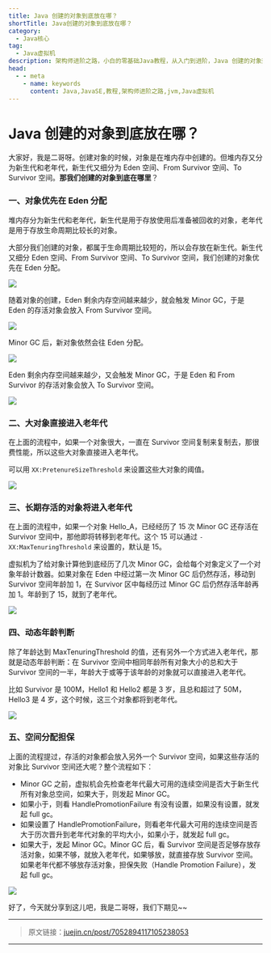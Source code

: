 ```yaml
---
title: Java 创建的对象到底放在哪？
shortTitle: Java创建的对象到底放在哪？
category:
  - Java核心
tag:
  - Java虚拟机
description: 架构师进阶之路，小白的零基础Java教程，从入门到进阶，Java 创建的对象到底放在哪？
head:
  - - meta
    - name: keywords
      content: Java,JavaSE,教程,架构师进阶之路,jvm,Java虚拟机
---
```


# Java 创建的对象到底放在哪？


大家好，我是二哥呀。创建对象的时候，对象是在堆内存中创建的。但堆内存又分为新生代和老年代，新生代又细分为 Eden 空间、From Survivor 空间、To Survivor 空间。**那我们创建的对象到底在哪里**？


### 一、对象优先在 Eden 分配
堆内存分为新生代和老年代，新生代是用于存放使用后准备被回收的对象，老年代是用于存放生命周期比较长的对象。

大部分我们创建的对象，都属于生命周期比较短的，所以会存放在新生代。新生代又细分 Eden 空间、From Survivor 空间、To Survivor 空间，我们创建的对象优先在 Eden 分配。


![](http://cdn.tobebetterjavaer.com/tobebetterjavaer/images/jvm/whereis-the-object-1.png)

随着对象的创建，Eden 剩余内存空间越来越少，就会触发 Minor GC，于是 Eden 的存活对象会放入 From Survivor 空间。


![](http://cdn.tobebetterjavaer.com/tobebetterjavaer/images/jvm/whereis-the-object-2.png)

Minor GC 后，新对象依然会往 Eden 分配。


![](http://cdn.tobebetterjavaer.com/tobebetterjavaer/images/jvm/whereis-the-object-3.png)

Eden 剩余内存空间越来越少，又会触发 Minor GC，于是 Eden 和 From Survivor 的存活对象会放入 To Survivor 空间。

![](http://cdn.tobebetterjavaer.com/tobebetterjavaer/images/jvm/whereis-the-object-4.png)

### 二、大对象直接进入老年代
在上面的流程中，如果一个对象很大，一直在 Survivor 空间复制来复制去，那很费性能，所以这些大对象直接进入老年代。

可以用 `XX:PretenureSizeThreshold` 来设置这些大对象的阈值。

![](http://cdn.tobebetterjavaer.com/tobebetterjavaer/images/jvm/whereis-the-object-5.png)


### 三、长期存活的对象将进入老年代
在上面的流程中，如果一个对象 Hello_A，已经经历了 15 次 Minor GC 还存活在 Survivor 空间中，那他即将转移到老年代。这个 15 可以通过 `-XX:MaxTenuringThreshold` 来设置的，默认是 15。

虚拟机为了给对象计算他到底经历了几次 Minor GC，会给每个对象定义了一个对象年龄计数器。如果对象在 Eden 中经过第一次 Minor GC 后仍然存活，移动到 Survivor 空间年龄加 1，在 Survivor 区中每经历过 Minor GC 后仍然存活年龄再加 1。年龄到了 15，就到了老年代。


![](http://cdn.tobebetterjavaer.com/tobebetterjavaer/images/jvm/whereis-the-object-6.png)



### 四、动态年龄判断
除了年龄达到 MaxTenuringThreshold 的值，还有另外一个方式进入老年代，那就是动态年龄判断：在 Survivor 空间中相同年龄所有对象大小的总和大于 Survivor 空间的一半，年龄大于或等于该年龄的对象就可以直接进入老年代。

比如 Survivor 是 100M，Hello1 和 Hello2 都是 3 岁，且总和超过了 50M，Hello3 是 4 岁，这个时候，这三个对象都将到老年代。

![](http://cdn.tobebetterjavaer.com/tobebetterjavaer/images/jvm/whereis-the-object-7.png)

### 五、空间分配担保
上面的流程提过，存活的对象都会放入另外一个 Survivor 空间，如果这些存活的对象比 Survivor 空间还大呢？整个流程如下：

- Minor GC 之前，虚拟机会先检查老年代最大可用的连续空间是否大于新生代所有对象总空间，如果大于，则发起 Minor GC。
- 如果小于，则看 HandlePromotionFailure 有没有设置，如果没有设置，就发起 full gc。
- 如果设置了 HandlePromotionFailure，则看老年代最大可用的连续空间是否大于历次晋升到老年代对象的平均大小，如果小于，就发起 full gc。
- 如果大于，发起 Minor GC。Minor GC 后，看 Survivor 空间是否足够存放存活对象，如果不够，就放入老年代，如果够放，就直接存放 Survivor 空间。如果老年代都不够放存活对象，担保失败（Handle Promotion Failure），发起 full gc。


![](http://cdn.tobebetterjavaer.com/tobebetterjavaer/images/jvm/whereis-the-object-8.png)

好了，今天就分享到这儿吧，我是二哥呀，我们下期见~~

---

> 原文链接：[juejin.cn/post/7052894117105238053](juejin.cn/post/7052894117105238053)

----

  

 

  